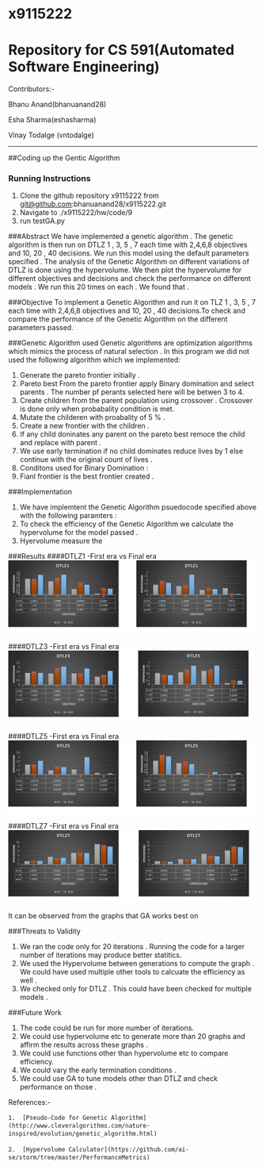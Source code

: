 # x9115222

# Repository for CS 591(Automated Software Engineering)

Contributors:-

  Bhanu Anand(bhanuanand28)
  
  Esha Sharma(eshasharma)
  
  Vinay Todalge (vntodalge)

_____________________________________________________________________________________________________________________________

##Coding up the Gentic Algorithm 

### Running Instructions 
  1. Clone the github repository x9115222 from git@github.com:bhanuanand28/x9115222.git
  2. Navigate to ./x9115222/hw/code/9 
  3. run testGA.py
 
###Abstract
We have implemented a genetic algorithm . The genetic algorithm is then run on DTLZ 1 , 3, 5 , 7 each time with 2,4,6,8 objectives 
and 10, 20 , 40 decisions. We run this model using the default parameters specified . The analysis of the Genetic Algorithm on 
different variations of DTLZ is done using the hypervolume. We then plot the hypervolume for different objectives and decisions and 
check the performance on different models . We run this 20 times on each . We found that . 

###Objective
To implement a Genetic Algorithm and run it on TLZ 1 , 3, 5 , 7 each time with 2,4,6,8 objectives and 10, 20 , 40 decisions.To 
check and compare the performance of the Genetic Algorithm on the different parameters passed. 

###Genetic Algorithm used 
Genetic algorithms are optimization algorithms which mimics the process of natural selection . In this program we did not used 
the following algorithm which we implemented: 
1. Generate the pareto frontier initially . 
2. Pareto best From the pareto frontier apply Binary domination and select parents . The number pf perants selected here will be betwen 3 to 4. 
3. Create children from the parent population using crossover . Crossover is done only when probabality condition is met. 
4. Mutate the childeren with proabality of 5 % . 
5. Create a new frontier with the children . 
6. If any child doninates any parent on the pareto best remoce the child and replace with parent . 
7. We use early termination if no child dominates reduce lives by 1 else continue with the original count of lives . 
8. Conditons used for Binary Domination : 
9. Fianl frontier is the best frontier created . 

###Implementation 
1. We have implemtent the Genetic Algorithm psuedocode specified above with the following paramters : 
2. To check the efficiency of the Genetic Algorithm we calculate the hypervolume for the model passed . 
3. Hyervolume measure the 

###Results
####DTLZ1 -First era vs Final era
![alt tag](https://github.com/bhanuanand28/x9115222/blob/master/hw/code/9/ScreenShots/DTLZ1.jpg)

####DTLZ3 -First era vs Final era
![alt tag](https://github.com/bhanuanand28/x9115222/blob/master/hw/code/9/ScreenShots/DTLZ3.jpg)

####DTLZ5 -First era vs Final era
![alt tag](https://github.com/bhanuanand28/x9115222/blob/master/hw/code/9/ScreenShots/DTLZ5.jpg)

####DTLZ7 -First era vs Final era
![alt tag](https://github.com/bhanuanand28/x9115222/blob/master/hw/code/9/ScreenShots/DTLZ7.jpg)


It can be observed from the graphs that GA works best on


###Threats to Validity 
1. We ran the code only for 20 iterations . Running the code for a larger number of iterations may produce better statitics. 
2. We used the Hypervolume between generations to compute the graph . We could have used multiple other tools to calcuate the efficiency 
as well . 
3. We checked only for DTLZ . This could have been checked for multiple models . 

###Future Work 
1. The code could be run for more number of iterations. 
2. We could use hypervolume etc to generate more than 20 graphs and affirm the results across these graphs . 
3. We could use functions other than hypervolume etc to compare efficiency. 
4. We could vary the early termination conditions . 
5. We could use GA to tune models other than DTLZ and check performance on those . 


References:-


    1.  [Pseudo-Code for Genetic Algorithm](http://www.cleveralgorithms.com/nature-inspired/evolution/genetic_algorithm.html)
    
    2.  [Hypervolume Calculator](https://github.com/ai-se/storm/tree/master/PerformanceMetrics)

 




